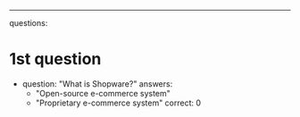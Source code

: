 ---
questions:
# 1st question
  - question: "What is Shopware?"
    answers:
    - "Open-source e-commerce system"
    - "Proprietary e-commerce system"
    correct: 0